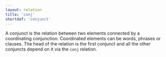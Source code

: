 ```yaml
---
layout: relation
title: 'conj'
shortdef: 'conjunct'
---
```


A conjunct is the relation between two elements connected by a coordinating conjunction. Coordinated elements can be words, phrases or clauses. The head of the relation is the first conjunct and all the other conjuncts depend on it via the `conj` relation.
<!-- Interlanguage links updated Út zář 29 20:43:13 CEST 2020 -->
